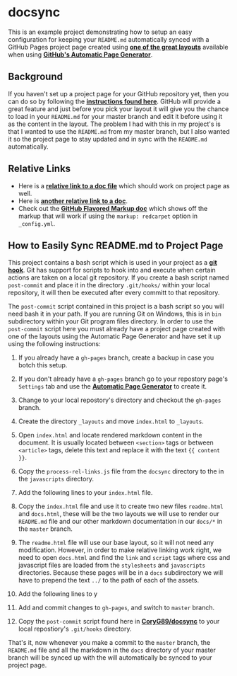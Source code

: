 # docsync

This is an example project demonstrating how to setup an easy configuration for
keeping your `README.md` automatically synced with a GitHub Pages project
page created using [**one of the great layouts**][1] available when using
[**GitHub's Automatic Page Generator**][2].

## Background

If you haven't set up a project page for your GitHub repository yet, then you
can do so by following the [**instructions found here**][3]. GitHub will provide
a great feature and just before you pick your layout it will give you the chance
to load in your `README.md` for your master branch and edit it before using it
as the content in the layout. The problem I had with this in my project's is
that I wanted to use the `README.md` from my master branch, but I also wanted
it so the project page to stay updated and in sync with the `README.md` 
automatically.

## Relative Links

 - Here is a [**relative link to a doc file**][7] which should work on project
   page as well. 
 - Here is [**another relative link to a doc**][8].
 - Check out the [**GitHub Flavored Markup doc**][5] which shows off the markup
   that will work if using the `markup: redcarpet` option in `_config.yml`.

## How to Easily Sync README.md to Project Page

This project contains a bash script which is used in your project as a 
[**git hook**][4]. Git has support for scripts to hook into and execute when
certain actions are taken on a local git repository. If you create a bash
script named `post-commit` and place it in the directory `.git/hooks/`
within your local repository, it will then be executed after every committ to
that repository.

The `post-commit` script contained in this project is a bash script so you
will need bash it in your path. If you are running Git on Windows, this is in
`bin` subdirectory within your Git program files directory. In order to use the
`post-commit` script here you must already have a project page created with
one of the layouts using the Automatic Page Generator and have set it up using
the following instructions:

 1. If you already have a `gh-pages` branch, create a backup in case you botch       this setup.
 2. If you don't already have a `gh-pages` branch go to your repostory page's
    `Settings` tab and use the [**Automatic Page Generator**][2] to create
    it.
 3. Change to your local repostory's directory and checkout the `gh-pages`
    branch.
 4. Create the directory `_layouts` and move `index.html` to `_layouts`.
 5. Open `index.html` and locate rendered markdown content in the document.
    It is usually located between `<section>` tags or between `<article>`
    tags, delete this text and replace it with the text `{{ content }}`.
 6. Copy the `process-rel-links.js` file from the `docsync` directory to the
    in the `javascripts` directory.
 7. Add the following lines to your `index.html` file.
    
 6. Copy the `index.html` file and use it to create two new files 
    `readme.html` and `docs.html`, these will be the two layouts we will use
    to render our `README.md` file and our other markdown documentation in
    our `docs/*` in the `master` branch.
 7. The `readme.html` file will use our base layout, so it will not need any
    modification. However, in order to make relative linking work right, we
    need to open `docs.html` and find the `link` and `script` tags where
    css and javascript files are loaded from the `stylesheets` and
    `javascripts` directories. Because these pages will be in a `docs`
    subdirectory we will have to prepend the text `../` to the path of each of
    the assets.
 9. Add the following lines to y
 8. Add and commit changes to `gh-pages`, and switch to `master` branch.
 9. Copy the `post-commit` script found here in [**CoryG89/docsync**][1]
    to your local repostiory's `.git/hooks` directory.


That's it, now whenever you make a commit to the `master` branch, the
`README.md` file and all the markdown in the `docs` directory of your master
branch will be synced up with the  will automatically be synced to your project page.

[1]: https://github.com/blog/1081-instantly-beautiful-project-pages
[2]: https://help.github.com/articles/creating-pages-with-the-automatic-generator
[3]: https://help.github.com/articles/creating-pages-with-the-automatic-generator#the-automatic-page-generator
[4]: http://git-scm.com/book/en/Customizing-Git-Git-Hooks
[5]: docs/gfm.md
[6]: docs/source.txt
[7]: docs/other.md
[8]: docs/another.md
[9]: docs/gfm.md